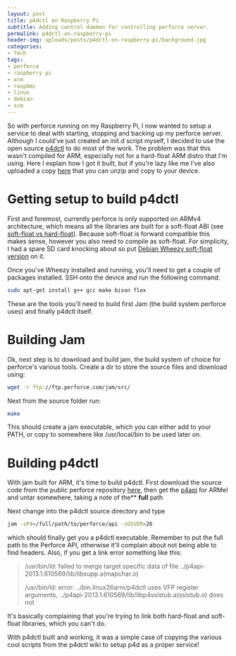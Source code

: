 ```yaml
---
layout: post
title: p4dctl on Raspberry Pi
subtitle: Adding control daemon for controlling perforce server.
permalink: p4dctl-on-raspberry-pi
header-img: uploads/posts/p4dctl-on-raspberry-pi/background.jpg
categories:
- Tech
tags:
- perforce
- raspberry pi
- arm
- raspbmc
- linux
- debian
- scm
---
```

So with perforce running on my Raspberry Pi, I now wanted to setup a service to deal with starting, stopping and backing up my perforce server. Although I could've just created an init.d script myself, I decided to use the open source [p4dctl](http://public.perforce.com/wiki/P4dctl "p4dctl") to do most of the work. The problem was that this wasn't compiled for ARM, especially not for a hard-float ARM distro that I'm using. Here I explain how I got it built, but if you're lazy like me I've also uploaded a copy [here](/uploads/posts/p4dctl-on-raspberry-pi/p4dctl.zip) that you can unzip and copy to your device.

# Getting setup to build p4dctl

First and foremost, currently perforce is only supported on ARMv4 architecture, which means all the libraries are built for a soft-float ABI (see [soft-float vs hard-float](http://www.memetic.org/raspbian-benchmarking-armel-vs-armhf/ "soft-vs-hard float")). Because soft-float is forward compatible this makes sense, however you also need to compile as soft-float. For simplicity, I had a spare SD card knocking about so put [Debian Wheezy soft-float version](http://www.raspberrypi.org/downloads "raspberry-pi-wheezy") on it.

<a id="more"></a><a id="more-138"></a>Once you've Wheezy installed and running, you'll need to get a couple of packages installed. SSH onto the device and run the following command:

```bash
sudo apt-get install g++ gcc make bison flex
```

These are the tools you'll need to build first Jam (the build system perforce uses) and finally p4dctl itself.

# Building Jam

Ok, next step is to download and build jam, the build system of choice for perforce's various tools. Create a dir to store the source files and download using:

```bash
wget -r ftp://ftp.perforce.com/jam/src/
```

Next from the source folder run:

```bash
make
```

This should create a jam executable, which you can either add to your PATH, or copy to somewhere like /usr/local/bin to be used later on.

# Building p4dctl

With jam built for ARM, it's time to build p4dctl. First download the source code from the public perforce repository [here](http://public.perforce.com:8080/@md=d&cd=//guest/tony_smith/perforce/p4dctl/src/&c=M2e@//guest/tony_smith/perforce/p4dctl/src/?ac=83), then get the [p4api](ftp://ftp.perforce.com/perforce/r13.1/bin.linux26armel/p4api.tgz "p4api") for ARMel and untar somewhere, taking a note of the** **full** path

Next change into the p4dctl source directory and type

```bash
jam -sP4=/full/path/to/perforce/api -sOSVER=26
```

which should finally get you a p4dctl executable. Remember to put the full path to the Perforce API, otherwise it'll complain about not being able to find headers. Also, if you get a link error something like this:

> /usr/bin/ld: failed to merge target specific data of file ../p4api-2013.1.610569/lib/<wbr>libsupp.a(mapchar.o)
>
> /usr/bin/ld: error: ../bin.linux26arm/p4dctl uses VFP register arguments, ../p4api-2013.1.610569/lib/<wbr>libp4sslstub.a(sslstub.o) does not

It's basically complaining that you're trying to link both hard-float and soft-float libraries, which you can't do.

With p4dctl built and working, it was a simple case of copying the various cool scripts from the p4dctl wiki to setup p4d as a proper service!
